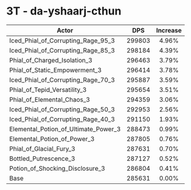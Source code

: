 # 3T - da-yshaarj-cthun
| Actor | DPS | Increase |
|---|:---:|:---:|
|Iced_Phial_of_Corrupting_Rage_95_3|299803|4.96%|
|Iced_Phial_of_Corrupting_Rage_85_3|298184|4.39%|
|Phial_of_Charged_Isolation_3|296463|3.79%|
|Phial_of_Static_Empowerment_3|296414|3.78%|
|Iced_Phial_of_Corrupting_Rage_70_3|295887|3.59%|
|Phial_of_Tepid_Versatility_3|295654|3.51%|
|Phial_of_Elemental_Chaos_3|294359|3.06%|
|Iced_Phial_of_Corrupting_Rage_50_3|292953|2.56%|
|Iced_Phial_of_Corrupting_Rage_40_3|291150|1.93%|
|Elemental_Potion_of_Ultimate_Power_3|288473|0.99%|
|Elemental_Potion_of_Power_3|287805|0.76%|
|Phial_of_Glacial_Fury_3|287631|0.70%|
|Bottled_Putrescence_3|287127|0.52%|
|Potion_of_Shocking_Disclosure_3|286804|0.41%|
|Base|285631|0.00%|
